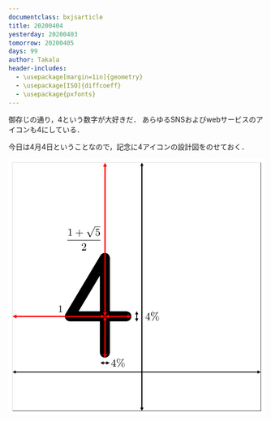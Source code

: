 ```yaml
---
documentclass: bxjsarticle
title: 20200404
yesterday: 20200403
tomorrow: 20200405
days: 99
author: Takala
header-includes:
  - \usepackage[margin=1in]{geometry}
  - \usepackage[ISO]{diffcoeff}
  - \usepackage{pxfonts}
---
```



御存じの通り，4という数字が大好きだ．
あらゆるSNSおよびwebサービスのアイコンも4にしている．


今日は4月4日ということなので，記念に4アイコンの設計図をのせておく．



![](https://github.com/takala4/4/blob/master/4-explain.png?raw=true)


